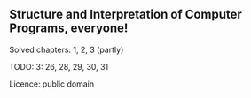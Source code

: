 ## Structure and Interpretation of Computer Programs, everyone!

Solved chapters: 1, 2, 3 (partly)

TODO: 3: 26, 28, 29, 30, 31

Licence: public domain
